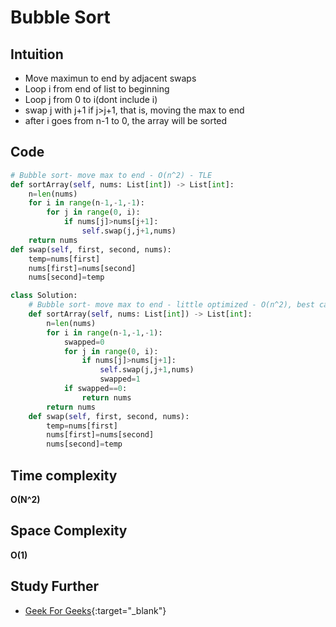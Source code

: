 # Bubble Sort

## Intuition
- Move maximun to end by adjacent swaps
- Loop i from end of list to beginning
- Loop j from 0 to i(dont include i)
- swap j with j+1 if j>j+1, that is, moving the max to end
- after i goes from n-1 to 0, the array will be sorted

## Code
```py
# Bubble sort- move max to end - O(n^2) - TLE
def sortArray(self, nums: List[int]) -> List[int]:
    n=len(nums)
    for i in range(n-1,-1,-1):
        for j in range(0, i):
            if nums[j]>nums[j+1]:
                self.swap(j,j+1,nums)
    return nums
def swap(self, first, second, nums):
    temp=nums[first]
    nums[first]=nums[second]
    nums[second]=temp
```

```py
class Solution:
    # Bubble sort- move max to end - little optimized - O(n^2), best case O(n) if array already sorted - TLE
    def sortArray(self, nums: List[int]) -> List[int]:
        n=len(nums)
        for i in range(n-1,-1,-1):
            swapped=0
            for j in range(0, i):
                if nums[j]>nums[j+1]:
                    self.swap(j,j+1,nums)
                    swapped=1
            if swapped==0:
                return nums
        return nums
    def swap(self, first, second, nums):
        temp=nums[first]
        nums[first]=nums[second]
        nums[second]=temp
```

## Time complexity 

**O(N^2)**

## Space Complexity

**O(1)**

## Study Further

- [Geek For Geeks](https://www.geeksforgeeks.org/bubble-sort/){:target="_blank"}